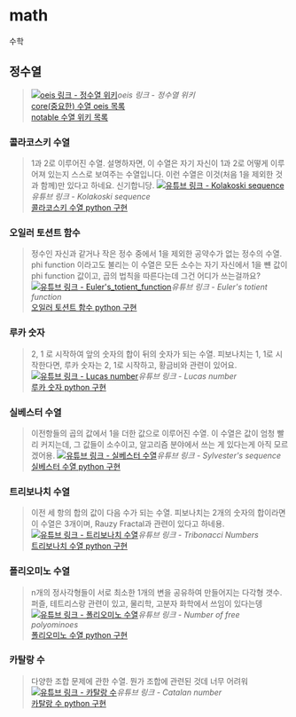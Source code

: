 # math
수학

## 정수열
> [![oeis 링크 - 정수열 위키](https://oeis.org/banner2021.jpg)](https://oeis.org/)*oeis 링크 - 정수열 위키*     
[core(중요한) 수열 oeis 목록](https://oeis.org/wiki/Index_to_OEIS:_Section_Cor#core)   
[notable 수열 위키 목록](https://en.wikipedia.org/wiki/List_of_integer_sequences)

### 콜라코스키 수열
> 1과 2로 이루어진 수열. 설명하자면, 이 수열은 자기 자신이 1과 2로 어떻게 이루어져 있는지 스스로 보여주는 수열입니다. 이런 수열은 이것(처음 1을 제외한 것과 함께)만 있다고 하네요. 신기합니당. [![유튜브 링크 - Kolakoski sequence](https://upload.wikimedia.org/wikipedia/commons/thumb/a/a3/Kolakoski_run_length.svg/1920px-Kolakoski_run_length.svg.png)](https://www.youtube.com/watch?v=co5sOgZ3XcM)*유튜브 링크 - Kolakoski sequence*   
[콜라코스키 수열 python 구현](https://github.com/Song-Juntae/math/blob/main/Integer_sequence/Kolakoski_sequence/Kolakoski_sequence.ipynb)

### 오일러 토션트 함수
> 정수인 자신과 같거나 작은 정수 중에서 1을 제외한 공약수가 없는 정수의 수열. phi function 이라고도 불리는 이 수열은 모든 소수는 자기 자신에서 1을 뺸 값이 phi function 값이고, 곱의 법칙을 따른다는데 그건 어디가 쓰는걸까요?
[![유튜브 링크 - Euler's_totient_function](https://upload.wikimedia.org/wikipedia/commons/thumb/9/9b/EulerPhi.svg/1280px-EulerPhi.svg.png)](https://youtu.be/qa_hksAzpSg)*유튜브 링크 - Euler's totient function*   
[오일러 토션트 함수 python 구현](https://github.com/Song-Juntae/math/blob/main/Integer_sequence/Euler's_totient_function/Euler's_totient_function.ipynb)

### 루카 숫자
> 2, 1 로 시작하여 앞의 숫자의 합이 뒤의 숫자가 되는 수열. 피보나치는 1, 1로 시작한다면, 루카 숫자는 2, 1로 시작하고, 황금비와 관련이 있어요.
[![유튜브 링크 - Lucas number](https://upload.wikimedia.org/wikipedia/commons/thumb/e/e7/Lucas_number_spiral.svg/1920px-Lucas_number_spiral.svg.png)](https://youtu.be/Ipp8tCgoV1g)*유튜브 링크 - Lucas number*   
[루카 숫자 python 구현](https://github.com/Song-Juntae/math/blob/main/Integer_sequence/Lucas_number/Lucas_number.ipynb)

### 실베스터 수열
> 이전항들의 곱의 값에서 1을 더한 값으로 이루어진 수열. 이 수열은 값이 엄청 빨리 커지는데, 그 값들이 소수이고, 알고리즘 분야에서 쓰는 게 있다는게 아직 모르겠어용.
[![유튜브 링크 - 실베스터 수열](https://upload.wikimedia.org/wikipedia/commons/thumb/a/a2/Sylvester-square.svg/1024px-Sylvester-square.svg.png)](https://youtu.be/pP4o6I2OJTU)*유튜브 링크 - Sylvester's sequence*   
[실베스터 수열 python 구현](https://github.com/Song-Juntae/math/blob/main/Integer_sequence/Sylvester's_sequence/Sylvester's_sequence.ipynb)

### 트리보나치 수열
> 이전 세 항의 합의 값이 다음 수가 되는 수열. 피보나치는 2개의 숫자의 합이라면 이 수열은 3개이며, Rauzy Fractal과 관련이 있다고 하네용. 
[![유튜브 링크 - 트리보나치 수열](https://upload.wikimedia.org/wikipedia/commons/9/93/TRIBONACCI.jpg)](https://youtu.be/fMJflV_GUpU)*유튜브 링크 - Tribonacci Numbers*   
[트리보나치 수열 python 구현](https://github.com/Song-Juntae/math/blob/main/Integer_sequence/Tribonacci_numbers/Tribonacci_numbers.ipynb)

### 폴리오미노 수열
> n개의 정사각형들이 서로 최소한 1개의 변을 공유하여 만들어지는 다각형 갯수. 퍼즐, 테트리스랑 관련이 있고, 물리학, 고분자 화학에서 쓰임이 있다는뎅 
[![유튜브 링크 - 폴리오미노 수열](https://upload.wikimedia.org/wikipedia/commons/thumb/a/aa/All_18_Pentominoes.svg/1920px-All_18_Pentominoes.svg.png)](https://youtu.be/wZ1E_CM7MqA)*유튜브 링크 - Number of free polyominoes*   
[폴리오미노 수열 python 구현](https://github.com/Song-Juntae/math/blob/main/Integer_sequence/Polyominoes/Polyominoes.ipynb)

### 카탈랑 수
> 다양한 조합 문제에 관한 수열. 뭔가 조합에 관련된 것데 너무 어려워
[![유튜브 링크 - 카탈랑 수](https://upload.wikimedia.org/wikipedia/commons/thumb/e/e7/Noncrossing_partitions_5.svg/800px-Noncrossing_partitions_5.svg.png)](https://youtu.be/s3-TRxZPa5E)*유튜브 링크 - Catalan number*   
[카탈랑 수 python 구현](https://github.com/Song-Juntae/math/blob/main/Integer_sequence/Catalan_number/Catalan_number.ipynb)
